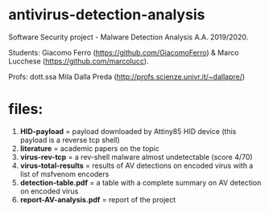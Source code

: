 # antivirus-detection-analysis

Software Security project - Malware Detection Analysis A.A. 2019/2020. 

Students:
Giacomo Ferro (https://github.com/GiacomoFerro) & Marco Lucchese (https://github.com/marcolucc).

Profs: dott.ssa Mila Dalla Preda (http://profs.scienze.univr.it/~dallapre/)

# files:
1) **HID-payload** = payload downloaded by Attiny85 HID device (this payload is a reverse tcp shell)
2) **literature** = academic papers on the topic
3) **virus-rev-tcp** = a rev-shell malware almost undetectable (score 4/70)
4) **virus-total-results** = results of AV detections on encoded virus with a list of msfvenom encoders
5) **detection-table.pdf** = a table with a complete summary on AV detection on encoded virus
6) **report-AV-analysis.pdf** = report of the project
